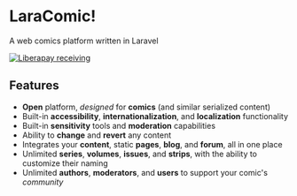 # LaraComic!
A web comics platform written in Laravel

[![Liberapay receiving](https://img.shields.io/liberapay/receives/danhunsaker.svg?style=flat-square)](https://liberapay.com/danhunsaker/)

## Features

- **Open** platform, _designed_ for **comics** (and similar serialized content)
- Built-in **accessibility**, **internationalization**, and **localization** functionality
- Built-in **sensitivity** tools and **moderation** capabilities
- Ability to **change** and **revert** any content
- Integrates your **content**, static **pages**, **blog**, and **forum**, all in one place
- Unlimited **series**, **volumes**, **issues**, and **strips**, with the ability to customize their naming
- Unlimited **authors**, **moderators**, and **users** to support your comic's _community_
